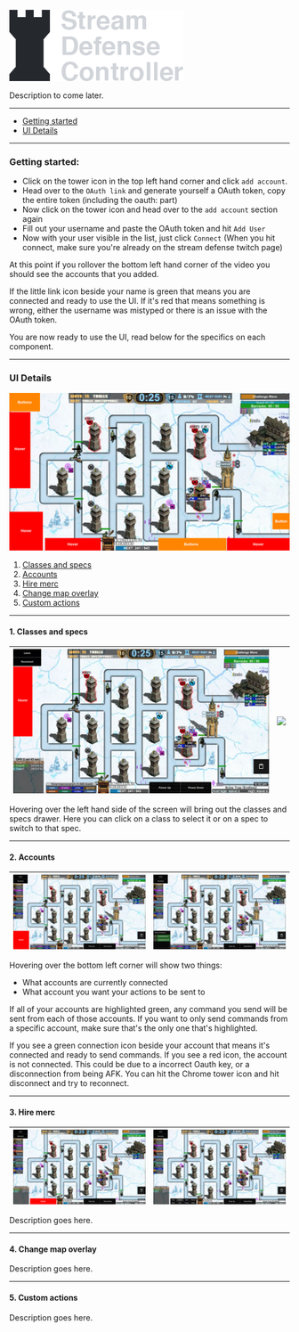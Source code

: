 ![](readme-images/logo.png)

Description to come later.

----

* [Getting started]()
* [UI Details]()

----

### Getting started:

* Click on the tower icon in the top left hand corner and click `add account`.
* Head over to the `OAuth link` and generate yourself a OAuth token, copy the entire token (including the oauth: part)
* Now click on the tower icon and head over to the `add account` section again
* Fill out your username and paste the OAuth token and hit `Add User`
* Now with your user visible in the list, just click `Connect` (When you hit connect, make sure you're already on the stream defense twitch page)

At this point if you rollover the bottom left hand corner of the video you should see the accounts that you added. 

If the little link icon beside your name is green that means you are connected and ready to use the UI. If it's red that means something is wrong, either the username was mistyped or there is an issue with the OAuth token.

You are now ready to use the UI, read below for the specifics on each component.

----

### UI Details

![](readme-images/hovers.jpg)

1. [Classes and specs](#1-classes-and-specs)
2. [Accounts](#2-accounts)
3. [Hire merc](#3-hire-merc)
4. [Change map overlay](#4-change-map-overlay)
5. [Custom actions](#5-custom-actions)

----

#### 1. Classes and specs

|![](readme-images/classes-and-specs-hitarea.jpg)|![](readme-images/classes.gif)|
|---|---|

Hovering over the left hand side of the screen will bring out the classes and specs drawer. Here you can click on a class to select it or on a spec to switch to that spec.

----

#### 2. Accounts

|![](readme-images/accounts-hitarea.jpg)|![](readme-images/accounts-popout.jpg)|
|---|---|

Hovering over the bottom left corner will show two things:

* What accounts are currently connected
* What account you want your actions to be sent to

If all of your accounts are highlighted green, any command you send will be sent from each of those accounts. If you want to only send commands from a specific account, make sure that's the only one that's highlighted.

If you see a green connection icon beside your account that means it's connected and ready to send commands. If you see a red icon, the account is not connected. This could be due to a incorrect Oauth key, or a disconnection from being AFK. You can hit the Chrome tower icon and hit disconnect and try to reconnect.

----

#### 3. Hire merc

|![](readme-images/merc-hitarea.jpg)|![](readme-images/merc-popout.jpg)|
|---|---|

Description goes here.

----

#### 4. Change map overlay

Description goes here.

----

#### 5. Custom actions

Description goes here.